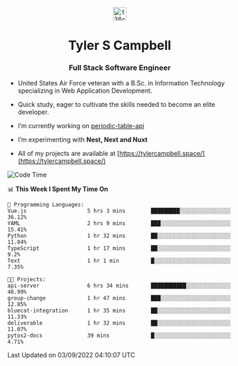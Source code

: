 <p align="center">
<a href="https://www.linkedin.com/in/t36campbell" target="blank"><img align="center" src="https://ik.imagekit.io/t36campbell/Portfolio/linkedin.png.original_m8bbGgPh6.png" alt="t36campbell" height="30" width="30" /></a>
</p>
<h1 align="center">Tyler S Campbell</h1>
<h3 align="center">Full Stack Software Engineer</h3>

* United States Air Force veteran with a B.Sc. in Information Technology specializing in Web Application Development. 

* Quick study, eager to cultivate the skills needed to become an elite developer.

* I’m currently working on [periodic-table-api](https://github.com/t36campbell/periodic-table-api)

* I’m experimenting with **Nest, Next and Nuxt**

* All of my projects are available at [https://tylercampbell.space/](https://tylercampbell.space/)

<!--START_SECTION:waka-->
![Code Time](http://img.shields.io/badge/Code%20Time-1%2C775%20hrs%2015%20mins-blue)

📊 **This Week I Spent My Time On** 

```text
💬 Programming Languages: 
Vue.js                   5 hrs 3 mins        █████████░░░░░░░░░░░░░░░░   36.12% 
YAML                     2 hrs 9 mins        ███░░░░░░░░░░░░░░░░░░░░░░   15.41% 
Python                   1 hr 32 mins        ██░░░░░░░░░░░░░░░░░░░░░░░   11.04% 
TypeScript               1 hr 17 mins        ██░░░░░░░░░░░░░░░░░░░░░░░   9.2% 
Text                     1 hr 1 min          █░░░░░░░░░░░░░░░░░░░░░░░░   7.35%

🐱‍💻 Projects: 
api-server               6 hrs 34 mins       ███████████░░░░░░░░░░░░░░   46.99% 
group-change             1 hr 47 mins        ███░░░░░░░░░░░░░░░░░░░░░░   12.85% 
bluecat-integration      1 hr 35 mins        ██░░░░░░░░░░░░░░░░░░░░░░░   11.33% 
deliverable              1 hr 32 mins        ██░░░░░░░░░░░░░░░░░░░░░░░   11.07% 
pytos2-docs              39 mins             █░░░░░░░░░░░░░░░░░░░░░░░░   4.71%

```


 Last Updated on 03/09/2022 04:10:07 UTC
<!--END_SECTION:waka-->
